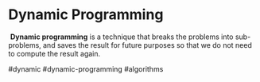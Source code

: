 # Dynamic Programming
 **Dynamic programming** is a technique that breaks the problems into sub-problems, and saves the result for future purposes so that we do not need to compute the result again.

#dynamic
#dynamic-programming
#algorithms 
